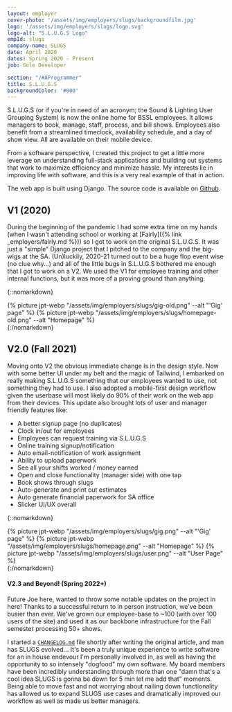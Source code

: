 ```yaml
---
layout: employer
cover-photo: '/assets/img/employers/slugs/backgroundfilm.jpg'
logo: '/assets/img/employers/slugs/logo.svg'
logo-alt: "S.L.U.G.S Logo"
empId: slugs
company-name: SLUGS
date: April 2020
dates: Spring 2020 - Present
job: Sole Developer

section: "/#AProgrammer"
title: S.L.U.G.S
backgroundColor: '#000'
---
```


S.L.U.G.S (or if you're in need of an acronym; the Sound & Lighting User Grouping System) is now the online home for BSSL employees. It allows managers to book, manage, staff, process, and bill shows. Employees also benefit from a streamlined timeclock, availability schedule, and a day of show view. All are available on their mobile device.

From a software perspective, I created this project to get a little more leverage on understanding full-stack applications and building out systems that work to maximize efficiency and minimize hassle. My interests lie in improving life with software, and this is a very real example of that in action.

The web app is built using Django. The source code is available on [Github](https://github.com/Binghamton-SSL/SLUGS).

## V1 (2020)
During the beginning of the pandemic I had some extra time on my hands (when I wasn't attending school or working at [Fairly]({% link _employers/fairly.md  %})) so I got to work on the original S.L.U.G.S. It was just a "simple" Django project that I pitched to the company and the big-wigs at the SA. (Un)luckily, 2020-21 turned out to be a huge flop event wise (no clue why...) and all of the little bugs in S.L.U.G.S bothered me enough that I got to work on a V2. We used the V1 for employee training and other internal functions, but it was more of a proving ground than anything.

{::nomarkdown}
<div class="photo-group">
    {% picture jpt-webp "/assets/img/employers/slugs/gig-old.png" --alt "'Gig' page" %}
    {% picture jpt-webp "/assets/img/employers/slugs/homepage-old.png" --alt "Homepage" %}
</div>
{:/nomarkdown}

## V2.0 (Fall 2021)
Moving onto V2 the obvious immediate change is in the design style. Now with some better UI under my belt and the magic of Tailwind, I embarked on really making S.L.U.G.S something that our employees wanted to use, not something they had to use. I also adopted a mobile-first design workflow given the userbase will most likely do 90% of their work on the web app from their devices. This update also brought lots of user and manager friendly features like:
* A better signup page (no duplicates)
* Clock in/out for employees
* Employees can request training via S.L.U.G.S
* Online training signup/notification
* Auto email-notification of work assignment
* Ability to upload paperwork
* See all your shifts worked / money earned
* Open and close functionality (manager side) with one tap
* Book shows through slugs
* Auto-generate and print out estimates
* Auto generate financial paperwork for SA office
* Slicker UI/UX overall

{::nomarkdown}
<div class="photo-group">
    {% picture jpt-webp "/assets/img/employers/slugs/gig.png" --alt "'Gig' page" %}
    {% picture jpt-webp "/assets/img/employers/slugs/homepage.png" --alt "Homepage" %}
    {% picture jpt-webp "/assets/img/employers/slugs/user.png" --alt "User Page" %}
</div>
{:/nomarkdown}

#### V2.3 and Beyond! (Spring 2022+)
Future Joe here, wanted to throw some notable updates on the project in here!
Thanks to a successful return to in person instruction, we've been busier than ever. We've grown our employee-base to ~100 (with over 100 users of the site) and used it as our backbone infrastructure for the Fall semester processing 50+ shows. 

I started a [`CHANGELOG.md`](https://raw.githubusercontent.com/Binghamton-SSL/SLUGS/master/CHANGELOG.md) file shortly after writing the original article, and man has SLUGS evolved...
It's been a truly unique experience to write software for an in house endevour I'm personally involved in, as well as having the opportunity to so intensely "dogfood" my own software. My board members have been incredibly understanding through more than one "damn that's a cool idea SLUGS is gonna be down for 5 min let me add that" moments. Being able to move fast and not worrying about nailing down functionality has allowed us to expand SLUGS use cases and dramatically improved our workflow as well as made us better managers.